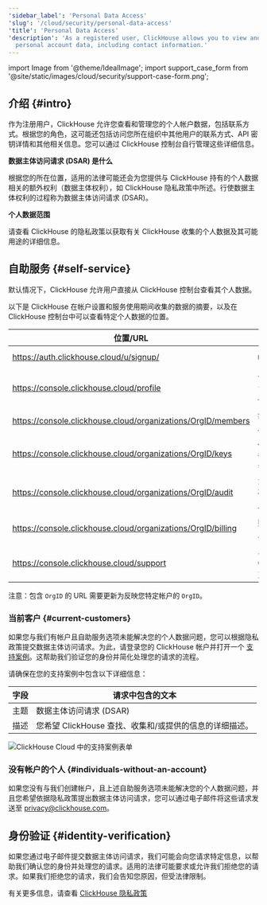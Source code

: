 ```yaml
---
'sidebar_label': 'Personal Data Access'
'slug': '/cloud/security/personal-data-access'
'title': 'Personal Data Access'
'description': 'As a registered user, ClickHouse allows you to view and manage your
  personal account data, including contact information.'
---
```


import Image from '@theme/IdealImage';
import support_case_form from '@site/static/images/cloud/security/support-case-form.png';

## 介绍 {#intro}

作为注册用户，ClickHouse 允许您查看和管理您的个人帐户数据，包括联系方式。根据您的角色，这可能还包括访问您所在组织中其他用户的联系方式、API 密钥详情和其他相关信息。您可以通过 ClickHouse 控制台自行管理这些详细信息。

**数据主体访问请求 (DSAR) 是什么**

根据您的所在位置，适用的法律可能还会为您提供与 ClickHouse 持有的个人数据相关的额外权利（数据主体权利），如 ClickHouse 隐私政策中所述。行使数据主体权利的过程称为数据主体访问请求 (DSAR)。

**个人数据范围**

请查看 ClickHouse 的隐私政策以获取有关 ClickHouse 收集的个人数据及其可能用途的详细信息。

## 自助服务 {#self-service}

默认情况下，ClickHouse 允许用户直接从 ClickHouse 控制台查看其个人数据。

以下是 ClickHouse 在帐户设置和服务使用期间收集的数据的摘要，以及在 ClickHouse 控制台中可以查看特定个人数据的位置。

| 位置/URL | 描述 | 个人数据 |
|-------------|----------------|-----------------------------------------|
| https://auth.clickhouse.cloud/u/signup/ | 帐户注册 | email, password |
| https://console.clickhouse.cloud/profile | 一般用户配置文件详细信息 | name, email |
| https://console.clickhouse.cloud/organizations/OrgID/members | 组织中的用户列表 | name, email |
| https://console.clickhouse.cloud/organizations/OrgID/keys | API 密钥列表及其创建者 | email |
| https://console.clickhouse.cloud/organizations/OrgID/audit | 活动日志，列出各个用户的操作 | email |
| https://console.clickhouse.cloud/organizations/OrgID/billing | 账单信息和发票 | billing address, email |
| https://console.clickhouse.cloud/support | 与 ClickHouse 支持的互动 | name, email |

注意：包含 `OrgID` 的 URL 需要更新为反映您特定帐户的 `OrgID`。

### 当前客户 {#current-customers}

如果您与我们有帐户且自助服务选项未能解决您的个人数据问题，您可以根据隐私政策提交数据主体访问请求。为此，请登录您的 ClickHouse 帐户并打开一个 [支持案例](https://console.clickhouse.cloud/support)。这帮助我们验证您的身份并简化处理您的请求的流程。

请确保在您的支持案例中包含以下详细信息：

| 字段 | 请求中包含的文本 |
|-------------|---------------------------------------------------|
| 主题       | 数据主体访问请求 (DSAR)                        |
| 描述       | 您希望 ClickHouse 查找、收集和/或提供的信息的详细描述。 |

<Image img={support_case_form} size="sm" alt="ClickHouse Cloud 中的支持案例表单" border />

### 没有帐户的个人 {#individuals-without-an-account}

如果您没有与我们创建帐户，且上述自助服务选项未能解决您的个人数据问题，并且您希望依据隐私政策提出数据主体访问请求，您可以通过电子邮件将这些请求发送至 [privacy@clickhouse.com](mailto:privacy@clickhouse.com)。

## 身份验证 {#identity-verification}

如果您通过电子邮件提交数据主体访问请求，我们可能会向您请求特定信息，以帮助我们确认您的身份并处理您的请求。适用的法律可能要求或允许我们拒绝您的请求。如果我们拒绝您的请求，我们会告知您原因，但受法律限制。

有关更多信息，请查看 [ClickHouse 隐私政策](https://clickhouse.com/legal/privacy-policy)
